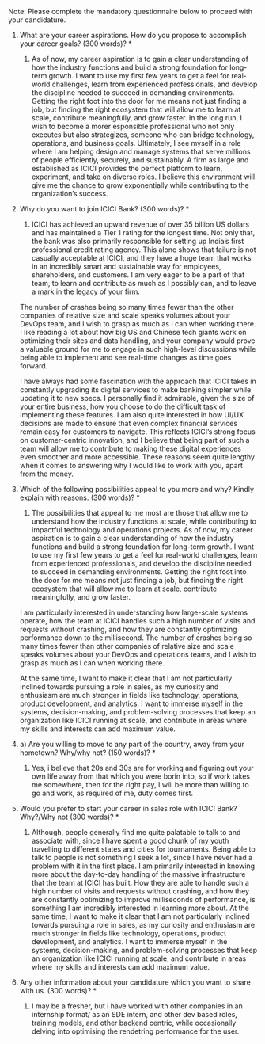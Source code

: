 Note: Please complete the mandatory questionnaire below to proceed with your candidature.

1. What are your career aspirations. How do you propose to accomplish your career goals? (300 words)? *
   1. As of now, my career aspiration is to gain a clear understanding of how the industry functions and build a strong foundation for long-term growth. I want to use my first few years to get a feel for real-world challenges, learn from experienced professionals, and develop the discipline needed to succeed in demanding environments. Getting the right foot into the door for me means not just finding a job, but finding the right ecosystem that will allow me to learn at scale, contribute meaningfully, and grow faster. In the long run, I wish to become a morer esponsible professional who not only executes but also strategizes, someone who can bridge technology, operations, and business goals. Ultimately, I see myself in a role where I am helping design and manage systems that serve millions of people efficiently, securely, and sustainably. A firm as large and established as ICICI provides the perfect platform to learn, experiment, and take on diverse roles. I believe this environment will give me the chance to grow exponentially while contributing to the organization’s success.

2. Why do you want to join ICICI Bank? (300 words)? *
   1.  ICICI has achieved an upward revenue of over 35 billion US dollars and has maintained a Tier 1 rating for the longest time. Not only that, the bank was also primarily responsible for setting up India’s first professional credit rating agency. This alone shows that failure is not casually acceptable at ICICI, and they have a huge team that works in an incredibly smart and sustainable way for employees, shareholders, and customers. I am very eager to be a part of that team, to learn and contribute as much as I possibly can, and to leave a mark in the legacy of your firm.

    The number of crashes being so many times fewer than the other companies of relative size and scale speaks volumes about your DevOps team, and I wish to grasp as much as I can when working there. I like reading a lot about how big US and Chinese tech giants work on optimizing their sites and data handling, and your company would prove a valuable ground for me to engage in such high-level discussions while being able to implement and see real-time changes as time goes forward.

    I have always had some fascination with the approach that ICICI takes in constantly upgrading its digital services to make banking simpler while updating it to new specs. I personally find it admirable, given the size of your entire business, how you choose to do the difficult task of implementing these features. I am also quite interested in how UI/UX decisions are made to ensure that even complex financial services remain easy for customers to navigate. This reflects ICICI’s strong focus on customer-centric innovation, and I believe that being part of such a team will allow me to contribute to making these digital experiences even smoother and more accessible. These reasons seem quite lengthy when it comes to answering why I would like to work with you, apart from the money.


3. Which of the following possibilities appeal to you more and why? Kindly explain with reasons. (300 words)? *
   1. The possibilities that appeal to me most are those that allow me to understand how the industry functions at scale, while contributing to impactful technology and operations projects. As of now, my career aspiration is to gain a clear understanding of how the industry functions and build a strong foundation for long-term growth. I want to use my first few years to get a feel for real-world challenges, learn from experienced professionals, and develop the discipline needed to succeed in demanding environments. Getting the right foot into the door for me means not just finding a job, but finding the right ecosystem that will allow me to learn at scale, contribute meaningfully, and grow faster.

    I am particularly interested in understanding how large-scale systems operate, how the team at ICICI handles such a high number of visits and requests without crashing, and how they are constantly optimizing performance down to the millisecond. The number of crashes being so many times fewer than other companies of relative size and scale speaks volumes about your DevOps and operations teams, and I wish to grasp as much as I can when working there.

    At the same time, I want to make it clear that I am not particularly inclined towards pursuing a role in sales, as my curiosity and enthusiasm are much stronger in fields like technology, operations, product development, and analytics. I want to immerse myself in the systems, decision-making, and problem-solving processes that keep an organization like ICICI running at scale, and contribute in areas where my skills and interests can add maximum value.

4. a) Are you willing to move to any part of the country, away from your hometown? Why/why not? (150 words)? *
   1. Yes, i believe that 20s and 30s are for working and figuring out your own life away from that which you were borin into, so if work takes me somewhere, then for the right pay, I will be more than willing to go and work, as required of me, duty comes first.

5. Would you prefer to start your career in sales role with ICICI Bank? Why?/Why not (300 words)? *
   1. Although, people generally find me quite palatable to talk to and associate with, since I have spent a good chunk of my youth travelling to different states and cities for tournaments. Being able to talk to people is not something I seek a lot, since I have never had a problem with it in the first place. I am primarily interested in knowing more about the day-to-day handling of the massive infrastructure that the team at ICICI has built. How they are able to handle such a high number of visits and requests without crashing, and how they are constantly optimizing to improve milliseconds of performance, is something I am incredibly interested in learning more about. At the same time, I want to make it clear that I am not particularly inclined towards pursuing a role in sales, as my curiosity and enthusiasm are much stronger in fields like technology, operations, product development, and analytics. I want to immerse myself in the systems, decision-making, and problem-solving processes that keep an organization like ICICI running at scale, and contribute in areas where my skills and interests can add maximum value.

6. Any other information about your candidature which you want to share with us. (300 words)? *
   1. I may be a fresher, but i have worked with other companies in an internship format/ as an SDE intern, and other dev based roles, training models, and other backend centric, while occasionally delving into optimising the rendetring performance for the user.